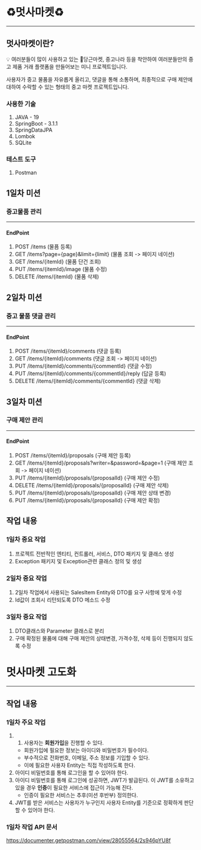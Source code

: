 # ♻️멋사마켓♻️
---
## 멋사마켓이란?

<aside>
💡 여러분들이 많이 사용하고 있는 🥕당근마켓, 중고나라 등을 착안하여 여러분들만의 중고 제품 거래 플랫폼을 만들어보는 미니 프로젝트입니다.

사용자가 중고 물품을 자유롭게 올리고, 댓글을 통해 소통하며, 최종적으로 구매 제안에 대하여 수락할 수 있는 형태의 중고 마켓 프로젝트입니다.
</aside>

### 사용한 기술
1. JAVA - 19
2. SpringBoot - 3.1.1
3. SpringDataJPA
4. Lombok
5. SQLite

### 테스트 도구
1. Postman

## 1일차 미션
### 중고물품 관리
---
#### EndPoint
1. POST /items (물픔 등록)
2. GET /items?page={page}&limit={limit} (물품 조회 -> 페이지 네이션)
3. GET /items/{itemId} (물품 단건 조회)
4. PUT /items/{itemId}/image (물품 수정)
5. DELETE /items/{itemId} (물품 삭제)


## 2일차 미션
### 중고 물품 댓글 관리
---
#### EndPoint
1. POST /items/{itemId}/comments (댓글 등록)
2. GET /items/{itemId}/comments (댓글 조회 -> 페이지 네이션)
3. PUT /items/{itemId}/comments/{commentId} (댓글 수정)
4. PUT /items/{itemId}/comments/{commentId}/reply (답글 등록)
5. DELETE /items/{itemId}/comments/{commentId} (댓글 삭제)


## 3일차 미션
### 구매 제안 관리
---
#### EndPoint
1. POST /items/{itemId}/proposals (구매 제안 등록)
2. GET /items/{itemId}/proposals?writer=&password=&page=1 (구매 제안 조회 -> 페이지 네이션)
3. PUT /items/{itemId}/proposals/{proposalId} (구매 제안 수정)
4. DELETE /items/{itemId}/proposals/{proposalId} (구매 제안 삭제)
5. PUT /items/{itemId}/proposals/{proposalId} (구매 제안 상태 변경)
6. PUT /items/{itemId}/proposals/{proposalId} (구매 제안 확정)

## 작업 내용
### 1일차 중요 작업
1. 프로젝트 전반적인 엔티티, 컨트롤러, 서비스, DTO 패키지 및 클래스 생성
2. Exception 패키지 및 Exception관련 클래스 정의 및 생성

### 2일차 중요 작업
1. 2일차 작업에서 사용되는 SalesItem Entity와 DTO를 요구 사항에 맞게 수정
2. Id값이 조회시 리턴되도록 DTO 메소드 수정

### 3일차 중요 작업
1. DTO클래스와 Parameter 클래스로 분리
2. 구매 확정된 물품에 대해 구매 제안의 상태변경, 가격수정, 삭제 등이 진행되지 않도록 수정

# 멋사마켓 고도화
---

## 작업 내용
### 1일차 주요 작업
1. 1. 사용자는 **회원가입**을 진행할 수 있다.
    - 회원가입에 필요한 정보는 아이디와 비밀번호가 필수이다.
    - 부수적으로 전화번호, 이메일, 주소 정보를 기입할 수 있다.
    - 이에 필요한 사용자 Entity는 직접 작성하도록 한다.
2. 아이디 비밀번호를 통해 로그인을 할 수 있어야 한다.
3. 아이디 비밀번호를 통해 로그인에 성공하면, JWT가 발급된다. 이 JWT를 소유하고 있을 경우 **인증**이 필요한 서비스에 접근이 가능해 진다.
    - 인증이 필요한 서비스는 추후(미션 후반부) 정의한다.    
4. JWT를 받은 서비스는 사용자가 누구인지 사용자 Entity를 기준으로 정확하게 판단할 수 있어야 한다.

### 1일차 작업 API 문서
https://documenter.getpostman.com/view/28055564/2s946pYU8f

